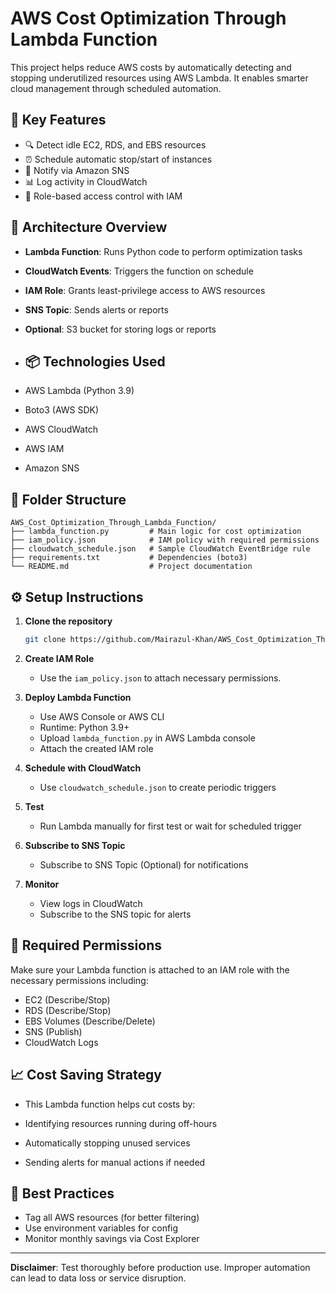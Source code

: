 
# AWS Cost Optimization Through Lambda Function

This project helps reduce AWS costs by automatically detecting and stopping underutilized resources using AWS Lambda. It enables smarter cloud management through scheduled automation.

## 🚀 Key Features

- 🔍 Detect idle EC2, RDS, and EBS resources
- ⏰ Schedule automatic stop/start of instances
- 📩 Notify via Amazon SNS
- 📊 Log activity in CloudWatch
- 🔐 Role-based access control with IAM
  

## 🧱 Architecture Overview

- **Lambda Function**: Runs Python code to perform optimization tasks
- **CloudWatch Events**: Triggers the function on schedule
- **IAM Role**: Grants least-privilege access to AWS resources
- **SNS Topic**: Sends alerts or reports
- **Optional**: S3 bucket for storing logs or reports

- ## 📦 Technologies Used

- AWS Lambda (Python 3.9)
- Boto3 (AWS SDK)
- AWS CloudWatch
- AWS IAM
- Amazon SNS

## 📂 Folder Structure

```
AWS_Cost_Optimization_Through_Lambda_Function/
├── lambda_function.py         # Main logic for cost optimization
├── iam_policy.json            # IAM policy with required permissions
├── cloudwatch_schedule.json   # Sample CloudWatch EventBridge rule
├── requirements.txt           # Dependencies (boto3)
└── README.md                  # Project documentation
```


## ⚙️ Setup Instructions

1. **Clone the repository**  
   ```bash
   git clone https://github.com/Mairazul-Khan/AWS_Cost_Optimization_Through_Lambda_Function.git

2. **Create IAM Role**
   - Use the `iam_policy.json` to attach necessary permissions.

3. **Deploy Lambda Function**
   - Use AWS Console or AWS CLI
   - Runtime: Python 3.9+
   - Upload `lambda_function.py` in AWS Lambda console
   - Attach the created IAM role

4. **Schedule with CloudWatch**
   - Use `cloudwatch_schedule.json` to create periodic triggers

5. **Test**
   - Run Lambda manually for first test or wait for scheduled trigger
  
6. **Subscribe to SNS Topic**
   - Subscribe to SNS Topic (Optional) for notifications

7. **Monitor**
   - View logs in CloudWatch
   - Subscribe to the SNS topic for alerts

## 🔐 Required Permissions

 Make sure your Lambda function is attached to an IAM role with the necessary permissions including:
- EC2 (Describe/Stop)
- RDS (Describe/Stop)
- EBS Volumes (Describe/Delete)
- SNS (Publish)
- CloudWatch Logs


## 📈 Cost Saving Strategy
- This Lambda function helps cut costs by:

- Identifying resources running during off-hours

- Automatically stopping unused services

- Sending alerts for manual actions if needed


## 📌 Best Practices
- Tag all AWS resources (for better filtering)
- Use environment variables for config
- Monitor monthly savings via Cost Explorer

---

**Disclaimer**: Test thoroughly before production use. Improper automation can lead to data loss or service disruption.
